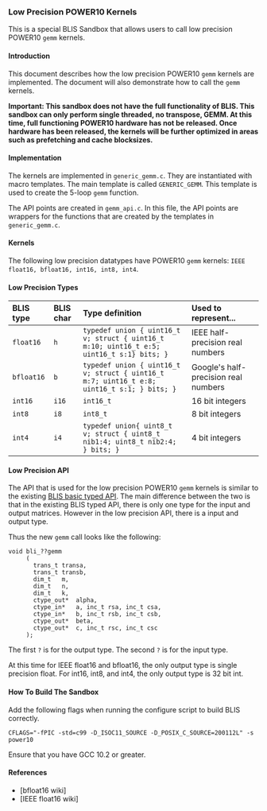 ### Low Precision POWER10 Kernels

This is a special BLIS Sandbox that allows users to call low precision POWER10 `gemm` kernels. 

#### Introduction

This document describes how the low precision POWER10 `gemm` kernels are implemented. The document will also demonstrate how to call the `gemm` kernels. 

**Important: This sandbox does not have the full functionality of BLIS. This sandbox can only perform single threaded, no transpose, GEMM. At this time, full functioning POWER10 hardware has not be released. Once hardware has been released, the kernels will be further optimized in areas such as prefetching and cache blocksizes.**

#### Implementation

The kernels are implemented in `generic_gemm.c`. They are instantiated with macro templates. The main template is called `GENERIC_GEMM`. This template is used to create the 5-loop `gemm` function.

The API points are created in `gemm_api.c`. In this file, the API points are wrappers for the functions that are created by the templates in `generic_gemm.c`.

#### Kernels

The following low precision datatypes have POWER10 `gemm` kernels: `IEEE float16, bfloat16, int16, int8, int4`. 

#### Low Precision Types

| BLIS type  | BLIS char | Type definition                        | Used to represent...                 |
|:-----------|:----------|:---------------------------------------|:-------------------------------------|
| `float16`    | `h`    | `typedef union { uint16_t v; struct { uint16_t m:10; uint16_t e:5; uint16_t s:1} bits; }` | IEEE half-precision real numbers        |
| `bfloat16`   | `b`    | `typedef union { uint16_t v; struct { uint16_t m:7; uint16_t e:8; uint16_t s:1; } bits; }` | Google's half-precision real numbers    |
| `int16`    | `i16`     | `int16_t`    | 16 bit integers |
| `int8`     | `i8`       | `int8_t`  | 8 bit integers |
| `int4`     | `i4`       | `typedef union{ uint8_t v; struct { uint8_t nib1:4; uint8_t nib2:4; } bits; }` | 4 bit integers |

#### Low Precision API

The API that is used for the low precision POWER10 `gemm` kernels is similar to the existing [BLIS basic typed API](https://github.com/flame/blis/blob/master/docs/BLISTypedAPI.md). The main difference between the two is that in the existing BLIS typed API, there is only one type for the input and output matrices. However in the low precision API, there is a input and output type.

Thus the new `gemm` call looks like the following:

```
void bli_??gemm
     (
       trans_t transa,
       trans_t transb,
       dim_t   m,
       dim_t   n,
       dim_t   k,
       ctype_out*  alpha,
       ctype_in*   a, inc_t rsa, inc_t csa,
       ctype_in*   b, inc_t rsb, inc_t csb,
       ctype_out*  beta,
       ctype_out*  c, inc_t rsc, inc_t csc
     );
```

The first `?` is for the output type. The second `?` is for the input type. 

At this time for IEEE float16 and bfloat16, the only output type is single precision float. For int16, int8, and int4, the only output type is 32 bit int.


#### How To Build The Sandbox

Add the following flags when running the configure script to build BLIS correctly.

`CFLAGS="-fPIC -std=c99 -D_ISOC11_SOURCE -D_POSIX_C_SOURCE=200112L" -s power10`

Ensure that you have GCC 10.2 or greater.



#### References

* [bfloat16 wiki]
* [IEEE float16 wiki]
